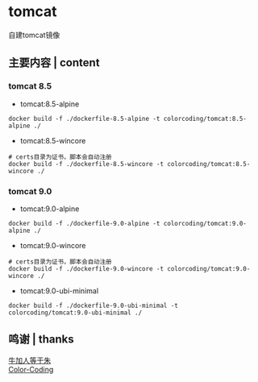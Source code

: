 # tomcat
自建tomcat镜像

## 主要内容 | content
### tomcat 8.5
* tomcat:8.5-alpine
~~~
docker build -f ./dockerfile-8.5-alpine -t colorcoding/tomcat:8.5-alpine ./
~~~
* tomcat:8.5-wincore
~~~
# certs目录为证书，脚本会自动注册
docker build -f ./dockerfile-8.5-wincore -t colorcoding/tomcat:8.5-wincore ./
~~~
### tomcat 9.0
* tomcat:9.0-alpine
~~~
docker build -f ./dockerfile-9.0-alpine -t colorcoding/tomcat:9.0-alpine ./
~~~
* tomcat:9.0-wincore
~~~
# certs目录为证书，脚本会自动注册
docker build -f ./dockerfile-9.0-wincore -t colorcoding/tomcat:9.0-wincore ./
~~~
* tomcat:9.0-ubi-minimal
~~~
docker build -f ./dockerfile-9.0-ubi-minimal -t colorcoding/tomcat:9.0-ubi-minimal ./
~~~

## 鸣谢 | thanks
[牛加人等于朱](http://baike.baidu.com/view/1769.htm "NiurenZhu")<br>
[Color-Coding](http://colorcoding.org/ "咔啦工作室")<br>
